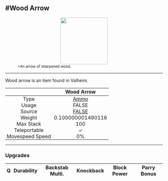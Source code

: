 <meta property="og:title" content="Wood Arrow - MoreValheim" /><meta property="og:type" content="website" /><meta property="og:image" content="/assets/wood_arrow.png" /><meta property="og:description" content="Wood Arrow is an item found in Valheim." /><meta name="theme-color" content="#546D78"><meta name="twitter:card" content="summary_large_image">
#Wood Arrow
-------------
<style>img {width:20px;}.tb {width:150px;display: block;margin-left: auto;margin-right: auto;}</style>

<style>.md-typeset table:not([class]) th:not([align]) {min-width:unset!important;}</style>
<style>td{padding:0em 0.3em!important;text-align:center!important;border-left:.05rem solid var(--md-default-fg-color--lightest)}</style>

<style>th{padding:0.1em 0.3em!important;text-align:center!important;font-weight:bold}</style>

<style>pre{text-align:right!important}</style>
<style>table tr td:first-child {border-left: 0;};</style>

<figure><img src="/assets/wood_arrow.png" class="tb" /><figcaption><small>~An arrow of sharpened wood.</small></figcaption></figure>

-------------

Wood arrow is an item found in Valheim.

|        | Wood Arrow              |
| ----------- | ------------------------------------ |
| Type | [Ammo](../../types/ammo)
| Usage | FALSE<br>
| Source | [FALSE](../../items/false)
| Weight | 0.100000001490116 |
| Max Stack | 100 |
| Teleportable | ✓
| Movespeed Speed | 0%


-------------

### Upgrades
| Q | Durability | Backstab Multi. | Knockback | Block Power | Parry Bonus
| - | - | - | - | - | - 
